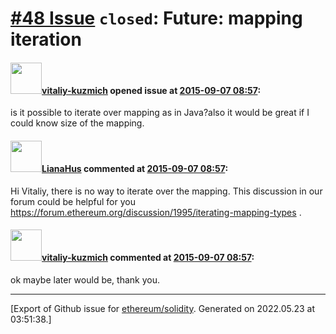 # [\#48 Issue](https://github.com/ethereum/solidity/issues/48) `closed`: Future: mapping iteration

#### <img src="https://avatars.githubusercontent.com/u/9258443?v=4" width="50">[vitaliy-kuzmich](https://github.com/vitaliy-kuzmich) opened issue at [2015-09-07 08:57](https://github.com/ethereum/solidity/issues/48):

is it possible to iterate over mapping as in Java?also it would be great if I could know size of the mapping.


#### <img src="https://avatars.githubusercontent.com/u/9685356?u=7b16da115638a6b4dea66b3ea41a69106eaae630&v=4" width="50">[LianaHus](https://github.com/LianaHus) commented at [2015-09-07 08:57](https://github.com/ethereum/solidity/issues/48#issuecomment-138255075):

Hi Vitaliy,
there is no way to iterate over the mapping.
This discussion in our forum could be helpful for you https://forum.ethereum.org/discussion/1995/iterating-mapping-types .

#### <img src="https://avatars.githubusercontent.com/u/9258443?v=4" width="50">[vitaliy-kuzmich](https://github.com/vitaliy-kuzmich) commented at [2015-09-07 08:57](https://github.com/ethereum/solidity/issues/48#issuecomment-138267833):

ok maybe later would be, thank you.


-------------------------------------------------------------------------------



[Export of Github issue for [ethereum/solidity](https://github.com/ethereum/solidity). Generated on 2022.05.23 at 03:51:38.]
